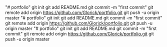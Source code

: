 "# portfolio"  git init git add README.md git commit -m "first commit" git remote add origin https://github.com/Glorick/portfolio.git git push -u origin master
"# portfolio"  git init git add README.md git commit -m "first commit" git remote add origin https://github.com/Glorick/portfolio.git git push -u origin master
"# portfolio"  git init git add README.md git commit -m "first commit" git remote add origin https://github.com/Glorick/portfolio.git git push -u origin master
